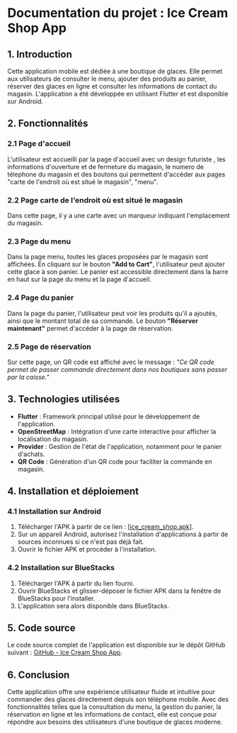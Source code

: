 # Documentation du projet : **Ice Cream Shop App**

## 1. **Introduction**

Cette application mobile est dédiée à une boutique de glaces. Elle permet aux utilisateurs de consulter le menu, ajouter des produits au panier, réserver des glaces en ligne et consulter les informations de contact du magasin. L'application a été développée en utilisant Flutter et est disponible sur Android.

## 2. **Fonctionnalités**

### 2.1 **Page d'accueil**

L'utilisateur est accueilli par la page d'accueil avec un design futuriste , les informations d'ouverture et de fermeture du magasin, le numero de télephone du magasin et des boutons qui permettent d'accéder aux pages "carte de l'endroit où est situé le magasin", "menu".

### 2.2 **Page carte de l'endroit où est situé le magasin**

Dans cette page, il y a une carte avec un marqueur indiquant l'emplacement du magasin.

### 2.3 **Page du menu**

Dans la page menu, toutes les glaces proposées par le magasin sont affichées. En cliquant sur le bouton **"Add to Cart"**, l'utilisateur peut ajouter cette glace à son panier. Le panier est accessible directement dans la barre en haut sur la page du menu et la page d'accueil.

### 2.4 **Page du panier**

Dans la page du panier, l'utilisateur peut voir les produits qu'il a ajoutés, ainsi que le montant total de sa commande. Le bouton **"Réserver maintenant"** permet d'accéder à la page de réservation.

### 2.5 **Page de réservation**

Sur cette page, un QR code est affiché avec le message : *"Ce QR code permet de passer commande directement dans nos boutiques sans passer par la caisse."*

## 3. **Technologies utilisées**

- **Flutter** : Framework principal utilisé pour le développement de l'application.
- **OpenStreetMap** : Intégration d'une carte interactive pour afficher la localisation du magasin.
- **Provider** : Gestion de l'état de l'application, notamment pour le panier d'achats.
- **QR Code** : Génération d'un QR code pour faciliter la commande en magasin.

## 4. **Installation et déploiement**

### 4.1 **Installation sur Android**

1. Télécharger l'APK à partir de ce lien : [[ice_cream_shop.apk]([https://github.com/Jdavidson974/ice_cream_shop/raw/refs/heads/main/ice_scream_shop.apk](https://github.com/Jdavidson974/ice_cream_shop/raw/refs/heads/main/ice_cream_shop.apk))].
2. Sur un appareil Android, autorisez l'installation d'applications à partir de sources inconnues si ce n'est pas déjà fait.
3. Ouvrir le fichier APK et procéder à l'installation.

### 4.2 **Installation sur BlueStacks**

1. Télécharger l'APK à partir du lien fourni.
2. Ouvrir BlueStacks et glisser-déposer le fichier APK dans la fenêtre de BlueStacks pour l'installer.
3. L'application sera alors disponible dans BlueStacks.

## 5. **Code source**

Le code source complet de l'application est disponible sur le dépôt GitHub suivant : [GitHub - Ice Cream Shop App](https://github.com/Jdavidson974/ice_cream_shop).

## 6. **Conclusion**

Cette application offre une expérience utilisateur fluide et intuitive pour commander des glaces directement depuis son téléphone mobile. Avec des fonctionnalités telles que la consultation du menu, la gestion du panier, la réservation en ligne et les informations de contact, elle est conçue pour répondre aux besoins des utilisateurs d'une boutique de glaces moderne.
